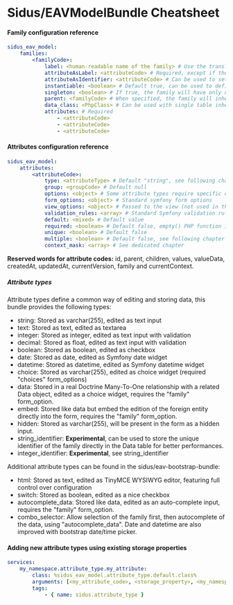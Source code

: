 Sidus/EAVModelBundle Cheatsheet
==================================

#### Family configuration reference

````yaml
sidus_eav_model:
    families:
        <familyCode>:
            label: <human-readable name of the family> # Use the translator instead of this
            attributeAsLabel: <attributeCode> # Required, except if the family is inherited
            attributeAsIdentifier: <attributeCode> # Can be used to set a virtual primary key on your family
            instantiable: <boolean> # Default true, can be used to define an "abstract" family
            singleton: <boolean> # If true, the family will have only one instance accessible through DataRepository::getInstance
            parent: <familyCode> # When specified, the family will inherits its configuration
            data_class: <PhpClass> # Can be used with single table inheritance to declare specific business logic in a dedicated class
            attributes: # Required
                - <attributeCode>
                - <attributeCode>
                - <attributeCode>
````

#### Attributes configuration reference

````yaml
sidus_eav_model:
    attributes:
        <attributeCode>:
            type: <attributeType> # Default "string", see following chapter
            group: <groupCode> # Default null
            options: <object> # Some attribute types require specific options here
            form_options: <object> # Standard symfony form options
            view_options: <object> # Passed to the view (not used in this bundle)
            validation_rules: <array> # Standard Symfony validation rules
            default: <mixed> # Default value
            required: <boolean> # Default false, empty() PHP function is used for validation
            unique: <boolean> # Default false
            multiple: <boolean> # Default false, see following chapter
            context_mask: <array> # See dedicated chapter
````

**Reserved words for attribute codes:** id, parent, children, values, valueData, createdAt, updatedAt, currentVersion, family and currentContext.

##### Attribute types
Attribute types define a common way of editing and storing data, this bundle provides the following types:
- string: Stored as varchar(255), edited as text input
- text: Stored as text, edited as textarea
- integer: Stored as integer, edited as text input with validation
- decimal: Stored as float, edited as text input with validation
- boolean: Stored as boolean, edited as checkbox
- date: Stored as date, edited as Symfony date widget
- datetime: Stored as datetime, edited as Symfony datetime widget
- choice: Stored as varchar(255), edited as choice widget (required "choices" form_options)
- data: Stored in a real Doctrine Many-To-One relationship with a related Data object, edited as a choice widget, requires the "family" form_option.
- embed: Stored like data but embed the edition of the foreign entity directly into the form, requires the "family" form_option.
- hidden: Stored as varchar(255), will be present in the form as a hidden input.
- string_identifier: **Experimental**, can be used to store the unique identifier of the family directly in the Data table for better performances.
- integer_identifier: **Experimental**, see string_identifier

Additional attribute types can be found in the sidus/eav-bootstrap-bundle:
- html: Stored as text, edited as TinyMCE WYSIWYG editor, featuring full control over configuration
- switch: Stored as boolean, edited as a nice checkbox
- autocomplete_data: Stored like data, edited as an auto-complete input, requires the "family" form_option.
- combo_selector: Allow selection of the family first, then autocomplete of the data, using "autocomplete_data".
Date and datetime are also improved with bootstrap date/time picker.

#### Adding new attribute types using existing storage properties

````yaml
services:
    my_namespace.attribute_type.my_attribute:
        class: %sidus_eav_model.attribute_type.default.class%
        arguments: [<my_attribute_code>, <storage_property>, <my_namespace_form_type>]
        tags:
            - { name: sidus.attribute_type }
````
